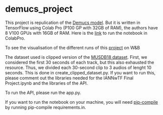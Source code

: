 # demucs_project

This project is repulication of the [Demucs model](https://github.com/facebookresearch/demucs). But it is written in TensorFlow using Colab Pro (P100 GP with 32GB of RAM), the authors have 8 V100 GPUs with 16GB of RAM. Here is the [link](https://colab.research.google.com/drive/1ZEEqwD3nYR21x2Y0_syG_7tWOhLfZ18W?usp=sharing#scrollTo=xQig2cISsGhM&uniqifier=4) to run the notebook in ColabPro.

To see the visualisation of the different runs of this [project](https://wandb.ai/rfarah/demucs?workspace=user-rfarah) on W&B 

The dataset used is clipped version of the [MUSDB18 dataset](https://sigsep.github.io/datasets/musdb.html). First, we considered the first 30 seconds of each track, but this also exhausted the resource. Thus, we divided each 30-second clip to 3 audios of lenght 10 seconds. This is done in create_clipped_dataset.py. If you want to run this, please comment out the libraries needed for the IANNwTF Final Project.ipynb and the libraries of the API.

To run the API, please run the app.py.

If you want to run the notebook on your machine, you will need [pip-compile](https://github.com/jazzband/pip-tools) by running pip-compile requirements.in.
